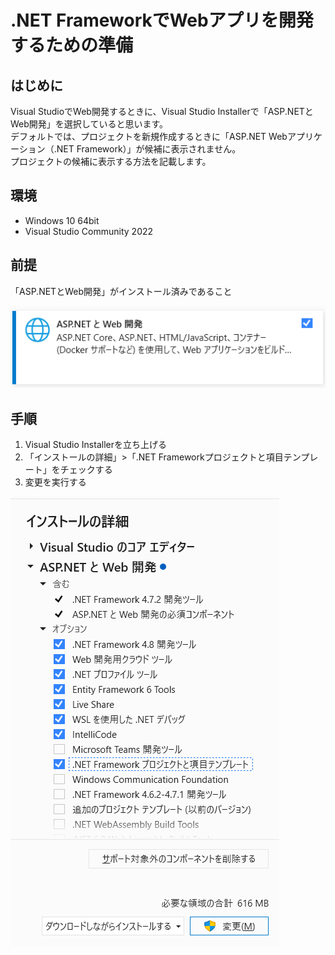 # .NET FrameworkでWebアプリを開発するための準備

## はじめに
Visual StudioでWeb開発するときに、Visual Studio Installerで「ASP.NETとWeb開発」を選択していると思います。<br>デフォルトでは、プロジェクトを新規作成するときに「ASP.NET Webアプリケーション（.NET Framework）」が候補に表示されません。<br>プロジェクトの候補に表示する方法を記載します。

## 環境
+ Windows 10 64bit
+ Visual Studio Community 2022

## 前提
「ASP.NETとWeb開発」がインストール済みであること

![](ASP.NETとWeb開発.png)

## 手順
1. Visual Studio Installerを立ち上げる
1. 「インストールの詳細」>「.NET Frameworkプロジェクトと項目テンプレート」をチェックする
1. 変更を実行する

![](プロジェクトと項目テンプレート.png)
